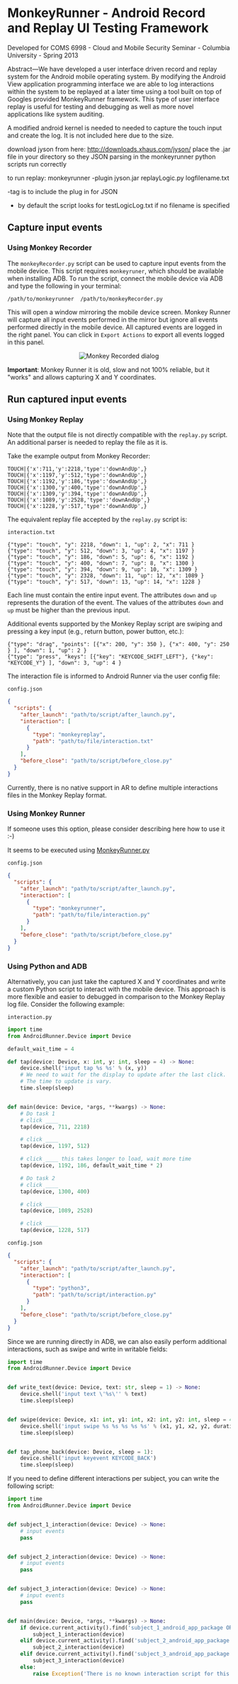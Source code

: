 MonkeyRunner - Android Record and Replay UI Testing Framework
========================

Developed for COMS 6998 - Cloud and Mobile Security Seminar - Columbia University - Spring 2013

Abstract—We have developed a user interface driven record and replay system for the Android mobile operating system. By modifying the Android View application programming interface we are able to log interactions within the system to be replayed at a later time using a tool built on top of Googles provided MonkeyRunner framework. This type of user interface replay is useful for testing and debugging as well as more novel applications like system auditing.

A modified android kernel is needed to needed to capture the touch input and create the log. It is not included here due to the size.

download jyson from here: http://downloads.xhaus.com/jyson/
place the .jar file in your directory so they JSON parsing in the monkeyrunner python scripts run correctly

to run replay:
monkeyrunner -plugin jyson.jar replayLogic.py logfilename.txt

-tag is to include the plug in for JSON
- by default the script looks for testLogicLog.txt if no filename is specified

## Capture input events 

### Using Monkey Recorder

The `monkeyRecorder.py` script can be used to capture input events from the mobile device.
This script requires `monkeyruner`, which should be available when installing ADB.
To run the script, connect the mobile device via ADB and type the following in your terminal:

```
/path/to/monkeyrunner  /path/to/monkeyRecorder.py 
```
    
This will open a window mirroring the mobile device screen.
Monkey Runner will capture all input events performed in the mirror but ignore all events performed directly in the mobile device.
All captured events are logged in the right panel.
You can click in `Export Actions` to export all events logged in this panel.

<p align="center">
    <img src="./documentation/mokey_recorder_dialog.png" alt="Monkey Recorded dialog"/>
</p>

**Important**: Monkey Runner it is old, slow and not 100% reliable, but it "works" and allows capturing X and Y coordinates.

## Run captured input events

### Using Monkey Replay

Note that the output file is not directly compatible with the `replay.py` script.
An additional parser is needed to replay the file as it is.

Take the example output from Monkey Recorder:

```text
TOUCH|{'x':711,'y':2218,'type':'downAndUp',}
TOUCH|{'x':1197,'y':512,'type':'downAndUp',}
TOUCH|{'x':1192,'y':186,'type':'downAndUp',}
TOUCH|{'x':1300,'y':400,'type':'downAndUp',}
TOUCH|{'x':1309,'y':394,'type':'downAndUp',}
TOUCH|{'x':1089,'y':2528,'type':'downAndUp',}
TOUCH|{'x':1228,'y':517,'type':'downAndUp',}
```

The equivalent replay file accepted by the `replay.py` script is:

`interaction.txt`
```text
{"type": "touch", "y": 2218, "down": 1, "up": 2, "x": 711 }
{"type": "touch", "y": 512, "down": 3, "up": 4, "x": 1197 }
{"type": "touch", "y": 186, "down": 5, "up": 6, "x": 1192 }
{"type": "touch", "y": 400, "down": 7, "up": 8, "x": 1300 }
{"type": "touch", "y": 394, "down": 9, "up": 10, "x": 1309 }
{"type": "touch", "y": 2328, "down": 11, "up": 12, "x": 1089 }
{"type": "touch", "y": 517, "down": 13, "up": 14, "x": 1228 }
```

Each line must contain the entire input event.
The attributes `down` and `up` represents the duration of the event.
The values of the attributes `down` and `up` must be higher than the previous input. 

Additional events supported by the Monkey Replay script are swiping and pressing a key input (e.g., return button, power button, etc.):

```text
{"type": "drag", "points": [{"x": 200, "y": 350 }, {"x": 400, "y": 250 } ], "down": 1, "up": 2 }
{"type": "press", "keys": [{"key": "KEYCODE_SHIFT_LEFT"}, {"key": "KEYCODE_Y"} ], "down": 3, "up": 4 } 
```

The interaction file is informed to Android Runner via the user config file:

`config.json`
```json
{
  "scripts": {
    "after_launch": "path/to/script/after_launch.py",
    "interaction": [
      {
        "type": "monkeyreplay",
        "path": "path/to/file/interaction.txt"
      }
    ],
    "before_close": "path/to/script/before_close.py"
  }
}
```

Currently, there is no native support in AR to define multiple interactions files in the Monkey Replay format.

### Using Monkey Runner

If someone uses this option, please consider describing here how to use it :-)

It seems to be executed using [MonkeyRunner.py](../AndroidRunner/MonkeyRunner.py)

`config.json`
```json
{
  "scripts": {
    "after_launch": "path/to/script/after_launch.py",
    "interaction": [
      {
        "type": "monkeyrunner",
        "path": "path/to/file/interaction.py"
      }
    ],
    "before_close": "path/to/script/before_close.py"
  }
}
```

### Using Python and ADB 

Alternatively, you can just take the captured X and Y coordinates and write a custom Python script to interact with the mobile device.
This approach is more flexible and easier to debugged in comparison to the Monkey Replay log file.
Consider the following example:

`interaction.py`
```python
import time
from AndroidRunner.Device import Device

default_wait_time = 4

def tap(device: Device, x: int, y: int, sleep = 4) -> None:
    device.shell('input tap %s %s' % (x, y))
    # We need to wait for the display to update after the last click.
    # The time to update is vary. 
    time.sleep(sleep)


def main(device: Device, *args, **kwargs) -> None:
    # Do task 1
    # click ____
    tap(device, 711, 2218)

    # click ____
    tap(device, 1197, 512)

    # click ____ this takes longer to load, wait more time
    tap(device, 1192, 186, default_wait_time * 2)

    # Do task 2
    # click ____
    tap(device, 1300, 400)

    # click ____
    tap(device, 1089, 2528)

    # click ____
    tap(device, 1228, 517)
```

`config.json`
```json
{
  "scripts": {
    "after_launch": "path/to/script/after_launch.py",
    "interaction": [
      {
        "type": "python3",
        "path": "path/to/script/interaction.py"
      }
    ],
    "before_close": "path/to/script/before_close.py"
  }
}
```

Since we are running directly in ADB, we can also easily perform additional interactions, such as swipe and write in writable fields:

```python
import time
from AndroidRunner.Device import Device


def write_text(device: Device, text: str, sleep = 1) -> None:
    device.shell('input text \'%s\'' % text)
    time.sleep(sleep)


def swipe(device: Device, x1: int, y1: int, x2: int, y2: int, sleep = 4, duration = 1000):
    device.shell('input swipe %s %s %s %s %s' % (x1, y1, x2, y2, duration))
    time.sleep(sleep)


def tap_phone_back(device: Device, sleep = 1):
    device.shell('input keyevent KEYCODE_BACK')
    time.sleep(sleep)	
```

 

If you need to define different interactions per subject, you can write the following script:

```python
import time
from AndroidRunner.Device import Device


def subject_1_interaction(device: Device) -> None:
    # input events
    pass


def subject_2_interaction(device: Device) -> None:
    # input events
    pass


def subject_3_interaction(device: Device) -> None:
    # input events
    pass


def main(device: Device, *args, **kwargs) -> None:
    if device.current_activity().find('subject_1_android_app_package OR URL 1') != -1:
        subject_1_interaction(device)
    elif device.current_activity().find('subject_2_android_app_package OR URL 2') != -1:
        subject_2_interaction(device)
    elif device.current_activity().find('subject_3_android_app_package OR URL 3') != -1:
        subject_3_interaction(device)
    else:
        raise Exception('There is no known interaction script for this subject')
```
